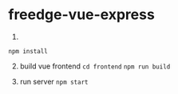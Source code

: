 # freedge-vue-express

1.
`npm install`

2. build vue frontend
`cd frontend`
`npm run build`

3. run server
`npm start`
